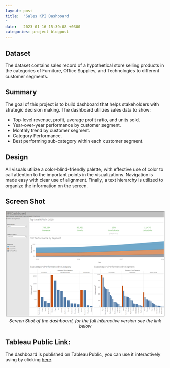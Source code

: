 ```yaml
---
layout: post
title:  "Sales KPI Dashboard
"
date:   2023-01-16 15:39:08 +0300
categories: project blogpost
---
```

## Dataset
The dataset contains sales record of a hypothetical store selling products in the categories of Furniture, Office Supplies, and Technologies to different customer segments.

## Summary
The goal of this project is to build dashboard that helps stakeholders with strategic decision making.
The dashboard utilizes sales data to show:
- Top-level revenue, profit, average profit ratio, and units sold.
- Year-over-year performance by customer segment.
- Monthly trend by customer segment.
- Category Performance.
- Best performing sub-category within each customer segment.  


## Design
All visuals utilize a color-blind-friendly palette, with effective use of color to call attention to the important points in the visualizations. Navigation is made easy with clear use of alignment. Finally, a text hierarchy is utilized to organize the information on the screen.
## Screen Shot
<p align="center">
  <img alt="img-name" src="/assets/imgs/DVNDP2.PNG">
  <br>
    <em>Screen Shot of the dashboard, for the full interactive version see the link below</em>
</p>

## Tableau Public Link:
The dashboard is published on Tableau Public, you can use it interactively using by clicking [here](https://public.tableau.com/views/KPIDashboard131/KPIDashboard?:language=en-US&:display_count=n&:origin=viz_share_link).
